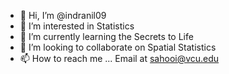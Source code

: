 - 👋 Hi, I’m @indranil09
- 👀 I’m interested in Statistics
- 🌱 I’m currently learning the Secrets to Life
- 💞️ I’m looking to collaborate on Spatial Statistics
- 📫 How to reach me ... Email at sahooi@vcu.edu

<!---
indranil09/indranil09 is a ✨ special ✨ repository because its `README.md` (this file) appears on your GitHub profile.
You can click the Preview link to take a look at your changes.
--->
